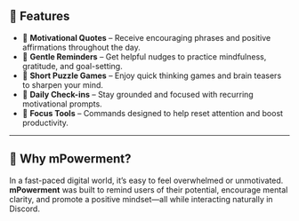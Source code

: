 ## 🌟 Features

- 🧠 **Motivational Quotes** – Receive encouraging phrases and positive affirmations throughout the day.
- 📝 **Gentle Reminders** – Get helpful nudges to practice mindfulness, gratitude, and goal-setting.
- 🧩 **Short Puzzle Games** – Enjoy quick thinking games and brain teasers to sharpen your mind.
- 🔄 **Daily Check-ins** – Stay grounded and focused with recurring motivational prompts.
- 🎯 **Focus Tools** – Commands designed to help reset attention and boost productivity.

---

## 🤔 Why mPowerment?

In a fast-paced digital world, it’s easy to feel overwhelmed or unmotivated. **mPowerment** was built to remind users of their potential, encourage mental clarity, and promote a positive mindset—all while interacting naturally in Discord.
